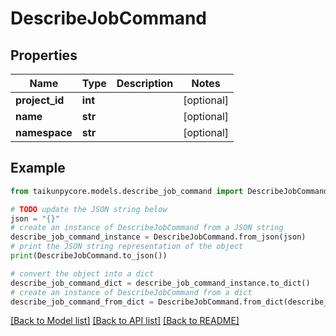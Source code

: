 # DescribeJobCommand


## Properties

Name | Type | Description | Notes
------------ | ------------- | ------------- | -------------
**project_id** | **int** |  | [optional] 
**name** | **str** |  | [optional] 
**namespace** | **str** |  | [optional] 

## Example

```python
from taikunpycore.models.describe_job_command import DescribeJobCommand

# TODO update the JSON string below
json = "{}"
# create an instance of DescribeJobCommand from a JSON string
describe_job_command_instance = DescribeJobCommand.from_json(json)
# print the JSON string representation of the object
print(DescribeJobCommand.to_json())

# convert the object into a dict
describe_job_command_dict = describe_job_command_instance.to_dict()
# create an instance of DescribeJobCommand from a dict
describe_job_command_from_dict = DescribeJobCommand.from_dict(describe_job_command_dict)
```
[[Back to Model list]](../README.md#documentation-for-models) [[Back to API list]](../README.md#documentation-for-api-endpoints) [[Back to README]](../README.md)


